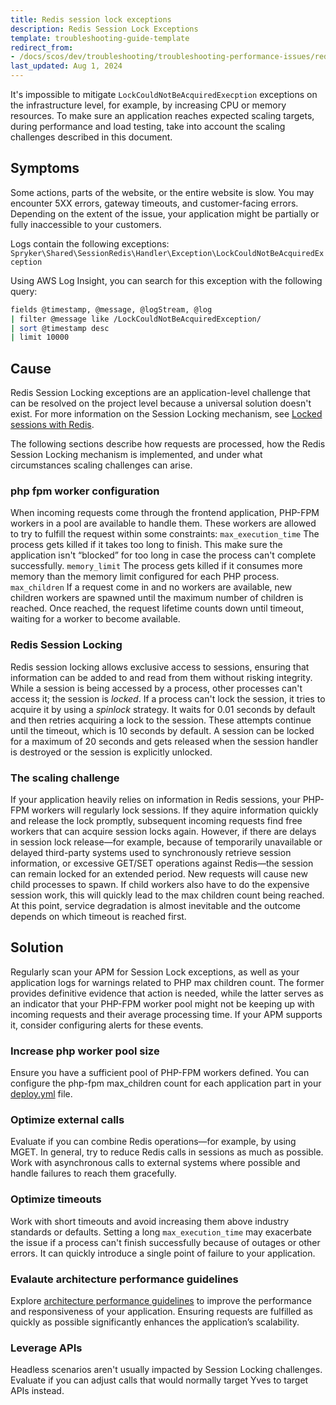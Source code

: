 ```yaml
---
title: Redis session lock exceptions
description: Redis Session Lock Exceptions
template: troubleshooting-guide-template
redirect_from:
- /docs/scos/dev/troubleshooting/troubleshooting-performance-issues/redis-session-lock.html
last_updated: Aug 1, 2024
---
```


It's impossible to mitigate `LockCouldNotBeAcquiredExecption` exceptions on the infrastructure level, for example, by increasing CPU or memory resources. To make sure an application reaches expected scaling targets, during performance and load testing, take into account the scaling challenges described in this document.


## Symptoms

Some actions, parts of the website, or the entire website is slow. You may encounter 5XX errors, gateway timeouts, and customer-facing errors. Depending on the extent of the issue, your application might be partially or fully inaccessible to your customers.

Logs contain the following exceptions:
`Spryker\Shared\SessionRedis\Handler\Exception\LockCouldNotBeAcquiredException`

Using AWS Log Insight, you can search for this exception with the following query:

```bash
fields @timestamp, @message, @logStream, @log
| filter @message like /LockCouldNotBeAcquiredException/
| sort @timestamp desc
| limit 10000
```

## Cause

Redis Session Locking exceptions are an application-level challenge that can be resolved on the project level because a universal solution doesn't exist. For more information on the Session Locking mechanism, see [Locked sessions with Redis](/docs/dg/dev/backend-development/session-handlers.html#locked-sessions-with-redis).

The following sections describe how requests are processed, how the Redis Session Locking mechanism is implemented, and under what circumstances scaling challenges can arise.

### php fpm worker configuration

When incoming requests come through the frontend application, PHP-FPM workers in a pool are available to handle them. These workers are allowed to try to fulfill the request within some constraints:
`max_execution_time`
  The process gets killed if it takes too long to finish. This make sure the application isn't “blocked” for too long in case the process can't complete successfully.
`memory_limit`
  The process gets killed if it consumes more memory than the memory limit configured for each PHP process.
`max_children`
  If a request come in and no workers are available, new children workers are spawned until the maximum number of children is reached. Once reached, the request lifetime counts down until timeout, waiting for a worker to become available.

### Redis Session Locking

Redis session locking allows exclusive access to sessions, ensuring that information can be added to and read from them without risking integrity. While a session is being accessed by a process, other processes can't access it; the session is *locked*. If a process can't lock the session, it tries to acquire it by using a *spinlock* strategy. It waits for 0.01 seconds by default and then retries acquiring a lock to the session. These attempts continue until the timeout, which is 10 seconds by default. A session can be locked for a maximum of 20 seconds and gets released when the session handler is destroyed or the session is explicitly unlocked.

### The scaling challenge

If your application heavily relies on information in Redis sessions, your PHP-FPM workers will regularly lock sessions. If they aquire information quickly and release the lock promptly, subsequent incoming requests find free workers that can acquire session locks again. However, if there are delays in session lock release—for example, because of temporarily unavailable or delayed third-party systems used to synchronously retrieve session information, or excessive GET/SET operations against Redis—the session can remain locked for an extended period. New requests will cause new child processes to spawn. If child workers also have to do the expensive session work, this will quickly lead to the max children count being reached. At this point, service degradation is almost inevitable and the outcome depends on which timeout is reached first.

## Solution
Regularly scan your APM for Session Lock exceptions, as well as your application logs for warnings related to PHP max children count. The former provides definitive evidence that action is needed, while the latter serves as an indicator that your PHP-FPM worker pool might not be keeping up with incoming requests and their average processing time. If your APM supports it, consider configuring alerts for these events.

### Increase php worker pool size
Ensure you have a sufficient pool of PHP-FPM workers defined. You can configure the php-fpm max_children count for each application part in your [deploy.yml](/docs/dg/dev/sdks/the-docker-sdk/deploy-file/deploy-file-reference.html#groups-applications) file.

### Optimize external calls
Evaluate if you can combine Redis operations—for example, by using MGET. In general, try to reduce Redis calls in sessions as much as possible. Work with asynchronous calls to external systems where possible and handle failures to reach them gracefully.

### Optimize timeouts
Work with short timeouts and avoid increasing them above industry standards or defaults. Setting a long `max_execution_time` may exacerbate the issue if a process can't finish successfully because of outages or other errors. It can quickly introduce a single point of failure to your application.

### Evalaute architecture performance guidelines
Explore [architecture performance guidelines](/docs/dg/dev/guidelines/performance-guidelines/architecture-performance-guidelines.html#general-performance-challenges-in-architecture-design) to improve the performance and responsiveness of your application. Ensuring requests are fulfilled as quickly as possible significantly enhances the application’s scalability.

### Leverage APIs
Headless scenarios aren't usually impacted by Session Locking challenges. Evaluate if you can adjust calls that would normally target Yves to target APIs instead.
